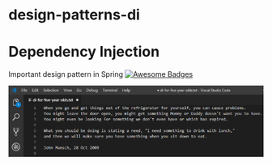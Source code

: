 # design-patterns-di

# Dependency Injection

Important design pattern in Spring [![Awesome Badges](https://img.shields.io/badge/badges-awesome-green.svg)](https://github.com/Naereen/badges)

<p align="center">
  <img src="./img/di-for-five-year-olds.png" alt="Size Limit CLI" width="853">
</p>
